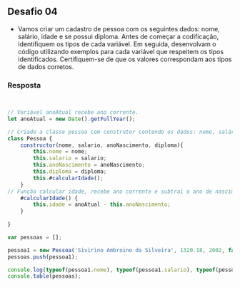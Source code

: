   ## Desafio 04

- Vamos criar um cadastro de pessoa com os seguintes dados: nome, salário, idade e se possui diploma. Antes de começar a codificação, identifiquem os tipos de cada variável. Em seguida, desenvolvam o código utilizando exemplos para cada variável que respeitem os tipos identificados. Certifiquem-se de que os valores correspondam aos tipos de dados corretos.

### Resposta

````js


// Variável anoAtual recebe ano corrente.
let anoAtual = new Date().getFullYear();

// Criado a classe pessoa com construtor contendo os dados: nome, salário, ano de nascimento, se possui diploma e idade.
class Pessoa {
    constructor(nome, salario, anoNascimento, diploma){
        this.nome = nome;
        this.salario = salario;
        this.anoNascimento = anoNascimento;
        this.diploma = diploma;
        this.#calcularIdade();
    }
// Função calcular idade, recebe ano corrente e subtrai o ano de nascimento.
    #calcularIdade() {
        this.idade = anoAtual - this.anoNascimento;
    }
    
}

var pessoas = [];

pessoa1 = new Pessoa('Sivirino Ambroino da Silveira', 1320.18, 2002, false);
pessoas.push(pessoa1);

console.log(typeof(pessoa1.nome), typeof(pessoa1.salario), typeof(pessoa1.idade), typeof(pessoa1.diploma));
console.table(pessoas);


````

